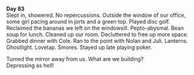 **Day 83**  
Slept in, showered. No repercussions. Outside the window of our office, some girl pacing around in jorts and a green top. Played disc golf. Reclaimed the bananas we left on the windowsill. Pepto-abysmal. Bean soup for lunch. Cleaned up our room. Decluttered to free up more space. Grabbed dinner with Cole. Ran to the point with Nolan and Juli. Lanterns. Ghostlight. Lovetap. Smores. Stayed up late playing poker. 

Turned the mirror away from us. What are we building?  
Depressing as hell\!
